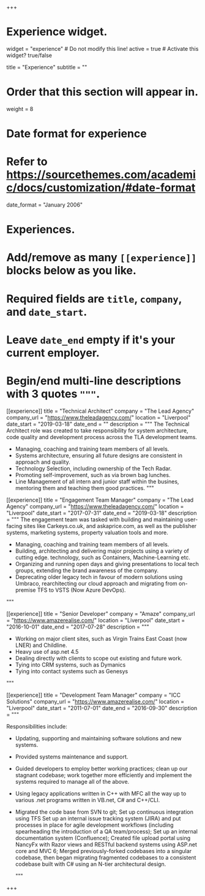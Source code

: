 +++
# Experience widget.
widget = "experience"  # Do not modify this line!
active = true  # Activate this widget? true/false

title = "Experience"
subtitle = ""

# Order that this section will appear in.
weight = 8

# Date format for experience
#   Refer to https://sourcethemes.com/academic/docs/customization/#date-format
date_format = "January 2006"

# Experiences.
#   Add/remove as many `[[experience]]` blocks below as you like.
#   Required fields are `title`, `company`, and `date_start`.
#   Leave `date_end` empty if it's your current employer.
#   Begin/end multi-line descriptions with 3 quotes `"""`.
[[experience]]
  title = "Technical Architect"
  company = "The Lead Agency"
  company_url = "https://www.theleadagency.com/"
  location = "Liverpool"
  date_start = "2019-03-18"
  date_end = ""
  description = """
The Technical Architect role was created to take responsibility for system architecture, code quality and development process across the TLA development teams. 
  
  * Managing, coaching and training team members of all levels. 
  * Systems architecture, ensuring all future designs are consistent in approach and quality.
  * Technology Selection, including ownership of the Tech Radar.
  * Promoting self-improvement, such as via brown bag lunches.
  * Line Management of all intern and junior staff within the busines, mentoring them and teaching them good practices.
  """

[[experience]]
  title = "Engagement Team Manager"
  company = "The Lead Agency"
  company_url = "https://www.theleadagency.com/"
  location = "Liverpool"
  date_start = "2017-07-31"
  date_end = "2019-03-18"
  description = """
  The engagement team was tasked with building and maintaining user-facing sites like Carkeys.co.uk, and askaprice.com, as well as the publisher systems, marketing systems, property valuation tools and more.
  
 * Managing, coaching and training team members of all levels. 
 * Building, architecting and delivering major projects using a variety of cutting edge. technology, such as Containers, Machine-Learning etc. 
 * Organizing and running open days and giving presentations to local tech groups, extending the brand awareness of the company.
 * Deprecating older legacy tech in favour of modern solutions using Umbraco, rearchitecting our cloud approach and migrating from on-premise TFS to VSTS (Now Azure DevOps).

  """

[[experience]]
  title = "Senior Developer"
  company = "Amaze"
  company_url = "https://www.amazerealise.com/"
  location = "Liverpool"
  date_start = "2016-10-01"
  date_end = "2017-07-28"
  description = """
  
 * Working on major client sites, such as Virgin Trains East Coast (now LNER) and Childline.
 * Heavy use of asp.net 4.5
 * Dealing directly with clients to scope out existing and future work.
 * Tying into CRM systems, such as Dymanics
 * Tying into contact systems such as Genesys

  """

[[experience]]
  title = "Development Team Manager"
  company = "ICC Solutions"
  company_url = "https://www.amazerealise.com/"
  location = "Liverpool"
  date_start = "2011-07-01"
  date_end = "2016-09-30"
  description = """
  
  Responsibilities include: 

* Updating, supporting and maintaining software solutions and new systems.
* Provided systems maintenance and support.
* Guided developers to employ better working practices; clean up our stagnant codebase; work together more efficiently and implement the systems required to manage all of the above.
* Using legacy applications written in C++ with MFC all the way up to various .net programs written in VB.net, C# and C++/CLI.
* Migrated the code base from SVN to git; Set up continuous integration using TFS Set up an internal issue tracking system (JIRA) and put processes in place for agile development workflows (including spearheading the introduction of a QA team/process); Set up an internal documentation system (Confluence); Created file upload portal using NancyFx with Razor views and RESTful backend systems using ASP.net core and MVC 6; Merged previously-forked codebases into a singular codebase, then began migrating fragmented codebases to a consistent codebase built with C# using an N-tier architectural design.


  """

+++
